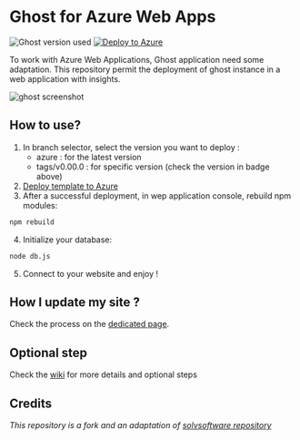 # Ghost for Azure Web Apps

![Ghost version used](https://img.shields.io/badge/ghost-v1.24.1-green.svg)
[![Deploy to Azure](https://azuredeploy.net/deploybutton.png)](https://azuredeploy.net/)

To work with Azure Web Applications, Ghost application need some adaptation.
This repository permit the deployment of ghost instance in a web application with insights.

![ghost screenshot](https://ghost.org/images/vs/ghost-content-1152x.png)

## How to use?
1. In branch selector, select the version you want to deploy :
    * azure : for the latest version
    * tags/v0.00.0 : for specific version (check the version in badge above)
2. [Deploy template to Azure](https://azuredeploy.net/)
3. After a successful deployment, in wep application console, rebuild npm modules:
```bash
npm rebuild
```
4. Initialize your database:
```bash
node db.js
```
5. Connect to your website and enjoy !

## How I update my site ?

Check the process on the [dedicated page](https://github.com/woolfyx/azure-ghost/wiki/How-I-can-update-my-site-%3F).

## Optional step

Check the [wiki](https://github.com/woolfyx/azure-ghost/wiki) for more details and optional steps

## Credits
_This repository is a fork and an adaptation of [solvsoftware repository](https://github.com/solvsoftware/Ghost-Azure)_
